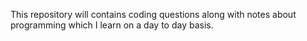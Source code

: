 This repository will contains coding questions along with notes about programming which I learn on a day to day basis.
